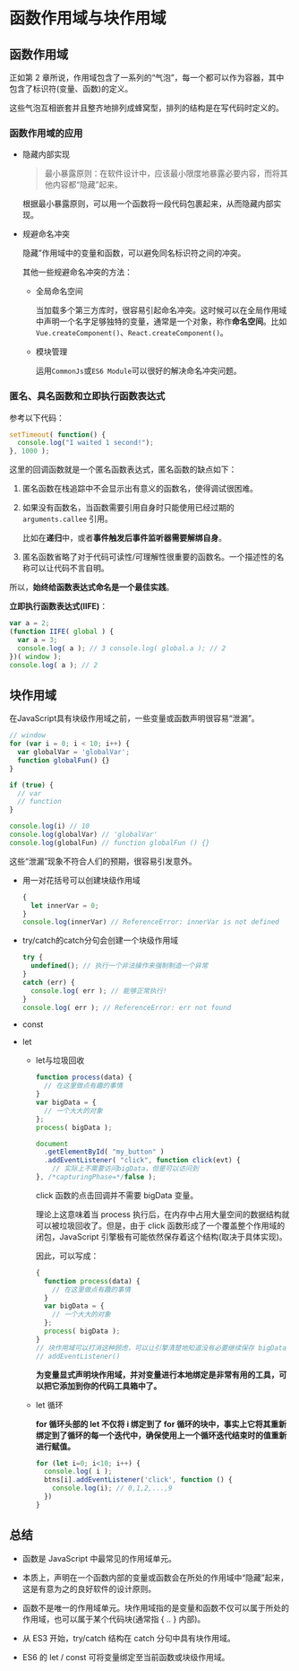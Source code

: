 # 函数作用域与块作用域

## 函数作用域

正如第 2 章所说，作用域包含了一系列的“气泡”，每一个都可以作为容器，其中包含了标识符(变量、函数)的定义。

这些气泡互相嵌套并且整齐地排列成蜂窝型，排列的结构是在写代码时定义的。

### 函数作用域的应用

* 隐藏内部实现

  > 最小暴露原则：在软件设计中，应该最小限度地暴露必要内容，而将其他内容都“隐藏”起来。

  根据最小暴露原则，可以用一个函数将一段代码包裹起来，从而隐藏内部实现。

* 规避命名冲突

  隐藏”作用域中的变量和函数，可以避免同名标识符之间的冲突。

  其他一些规避命名冲突的方法：

  * 全局命名空间

    当加载多个第三方库时，很容易引起命名冲突。这时候可以在全局作用域中声明一个名字足够独特的变量，通常是一个对象，称作**命名空间**。比如```Vue.createComponent()```、```React.createComponent()```。

  * 模块管理

    运用```CommonJs```或```ES6 Module```可以很好的解决命名冲突问题。

### 匿名、具名函数和立即执行函数表达式

参考以下代码：

```javascript
setTimeout( function() {
  console.log("I waited 1 second!");
}, 1000 );
```

这里的回调函数就是一个匿名函数表达式，匿名函数的缺点如下：

1. 匿名函数在栈追踪中不会显示出有意义的函数名，使得调试很困难。

2. 如果没有函数名，当函数需要引用自身时只能使用已经过期的 `arguments.callee` 引用。

   比如在**递归**中，或者**事件触发后事件监听器需要解绑自身**。

3. 匿名函数省略了对于代码可读性/可理解性很重要的函数名。一个描述性的名称可以让代码不言自明。

所以，**始终给函数表达式命名是一个最佳实践**。

**立即执行函数表达式(IIFE)**：

```javascript
var a = 2;
(function IIFE( global ) {
  var a = 3;
  console.log( a ); // 3 console.log( global.a ); // 2
})( window );
console.log( a ); // 2
```

## 块作用域

在JavaScript具有块级作用域之前，一些变量或函数声明很容易“泄漏”。

```javascript
// window
for (var i = 0; i < 10; i++) {
  var globalVar = 'globalVar';
  function globalFun() {}
}

if (true) {
  // var 
  // function
}

console.log(i) // 10
console.log(globalVar) // 'globalVar'
console.log(globalFun) // function globalFun () {}
```

这些“泄漏”现象不符合人们的预期，很容易引发意外。

* 用一对花括号可以创建块级作用域

  ```javascript
  {
    let innerVar = 0;
  }
  console.log(innerVar) // ReferenceError: innerVar is not defined
  ```

  

* try/catch的catch分句会创建一个块级作用域

  ```javascript
  try {
    undefined(); // 执行一个非法操作来强制制造一个异常
  }
  catch (err) {
    console.log( err ); // 能够正常执行! 
  }
  console.log( err ); // ReferenceError: err not found
  ```

* const

* let

  * let与垃圾回收

    ```javascript
    function process(data) {
      // 在这里做点有趣的事情
    }
    var bigData = {
      // 一个大大的对象
    };
    process( bigData );
    
    document
      .getElementById( "my_button" )
      .addEventListener( "click", function click(evt) {
        // 实际上不需要访问bigData，但是可以访问到
    }, /*capturingPhase=*/false );
    ```

    click 函数的点击回调并不需要 bigData 变量。

    理论上这意味着当 process 执行后，在内存中占用大量空间的数据结构就可以被垃圾回收了。但是，由于 click 函数形成了一个覆盖整个作用域的闭包，JavaScript 引擎极有可能依然保存着这个结构(取决于具体实现)。

    因此，可以写成：

    ```javascript
    {
      function process(data) {
        // 在这里做点有趣的事情
      }
      var bigData = {
        // 一个大大的对象
      };
      process( bigData );
    }
    // 块作用域可以打消这种顾虑，可以让引擎清楚地知道没有必要继续保存 bigData 了
    // addEventListener()
    ```
  
    **为变量显式声明块作用域，并对变量进行本地绑定是非常有用的工具，可以把它添加到你的代码工具箱中了。**

  * let 循环

    **for 循环头部的 let 不仅将 i 绑定到了 for 循环的块中，事实上它将其重新绑定到了循环的每一个迭代中，确保使用上一个循环迭代结束时的值重新进行赋值。**

    ```javascript
    for (let i=0; i<10; i++) { 
      console.log( i );
      btns[i].addEventListener('click', function () {
        console.log(i); // 0,1,2,...,9
      })
    }
    ```

## 总结

* 函数是 JavaScript 中最常见的作用域单元。
* 本质上，声明在一个函数内部的变量或函数会在所处的作用域中“隐藏”起来，这是有意为之的良好软件的设计原则。 
* 函数不是唯一的作用域单元。块作用域指的是变量和函数不仅可以属于所处的作用域，也可以属于某个代码块(通常指 { .. } 内部)。

* 从 ES3 开始，try/catch 结构在 catch 分句中具有块作用域。
* ES6 的 let / const 可将变量绑定至当前函数或块级作用域。